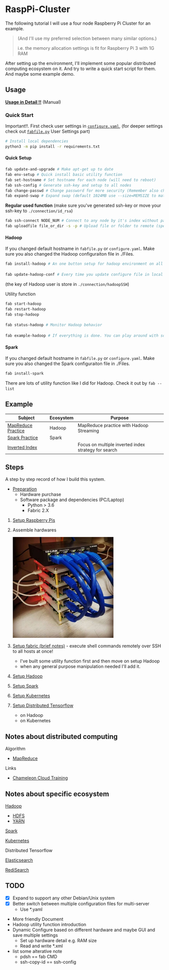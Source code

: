 # RaspPi-Cluster

The following tutorial I will use a four node Raspberry Pi Cluster for an example.

> (And I'll use my preferred selection between many similar options.)
>
> i.e. the memory allocation settings is fit for Raspberry Pi 3 with 1G RAM

After setting up the environment, I'll implement some popular distributed computing ecosystem on it.
And try to write a quick start script for them. And maybe some example demo.

## Usage

[**Usage in Detail !!**](Documentation/FabfileHelp.md) (Manual)

### Quick Start

Important!!. First check user settings in [`configure.yaml`](configure.yaml), (for deeper settings check out [`fabfile.py`](fabfile.py) User Settings part)

```sh
# Install local dependencies
python3 -m pip install -r requirements.txt
```

#### Quick Setup

```sh
fab update-and-upgrade # Make apt-get up to date
fab env-setup # Quick install basic utility function
fab set-hostname # Set hostname for each node (will need to reboot)
fab ssh-config # Generate ssh-key and setup to all nodes
fab change-passwd # Change password for more security (Remember also change in fabfile.py later if you have changed pi's passowrd)
fab expand-swap # Expand swap (default 1024MB use --size=MEMSIZE to match your need) (System default is 100MB)
```

**Regular used function** (make sure you've generated ssh-key or move your ssh-key to `./connection/id_rsa`)

```sh
fab ssh-connect NODE_NUM # Connect to any node by it's index without password (use -h flag to be hadoop user)
fab uploadfile file_or_dir -s -p # Upload file or folder to remote (specific node use -n=NODE_NUM flag)
```

#### Hadoop

If you changed default hostname in `fabfile.py` or `configure.yaml`.
Make sure you also changed the Hadoop configuraiton file in ./Files.

```sh
fab install-hadoop # An one button setup for hadoop environment on all nodes!!!

fab update-hadoop-conf # Every time you update configure file in local you can update it to all nodes at once
```

(the key of Hadoop user is store in `./connection/hadoopSSH`)

Utility function

```sh
fab start-hadoop
fab restart-hadoop
fab stop-hadoop

fab status-hadoop # Monitor Hadoop behavior

fab example-hadoop # If everything is done. You can play around with some hadoop official example
```

#### Spark

If you changed default hostname in `fabfile.py` or `configure.yaml`.
Make sure you also changed the Spark configuraiton file in ./Files.

```sh
fab install-spark
```

There are lots of utility function like I did for Hadoop. Check it out by `fab --list`

## Example

Subject|Ecosystem|Purpose
-------|---------|-------
[MapReduce Practice](Example/MapReduce/)|Hadoop|MapReduce practice with Hadoop Streaming
[Spark Practice](Example/SparkExample/)|Spark|
[Inverted Index](Example/InvertedIndex/)||Focus on multiple inverted index strategy for search

## Steps

A step by step record of how I build this system.

* [Preparation](Tutorial/Preparation.md)
    * Hardware purchase
    * Software package and dependencies (PC/Laptop)
        * Python > 3.6
        * Fabric 2.X

1. [Setup Raspberry Pis](Tutorial/SetupRaspPi.md)
2. Assemble hardwares

    ![rpi-cluster](Picture/FourNodesRaspberryPiCluster.jpeg)

3. [Setup fabric (brief notes)](Tutorial/SetupFabric.md) - execute shell commands remotely over SSH to all hosts at once!
    * I've built some utility function first and then move on setup Hadoop
    * when any general purpose manipulation needed I'll add it.
4. [Setup Hadoop](Tutorial/SetupHadoop.md)
5. [Setup Spark](Tutorial/SetupSpark.md)
6. [Setup Kubernetes](Tutorial/SetupKubernetes.md)
7. [Setup Distributed Tensorflow](Tutorial/SetupDestributedTensorflow.md)
    * on Hadoop
    * on Kubernetes

## Notes about distributed computing

Algorithm

* [MapReduce](Notes/Distributed_Computing/MapReduce.md)

Links

* [Chameleon Cloud Training](https://cloudandbigdatalab.github.io/)

## Notes about specific ecosystem

[Hadoop](Notes/Hadoop/Hadoop.md)

* [HDFS](Notes/Hadoop/HDFS.md)
* [YARN](Notes/Hadoop/YARN.md)

[Spark](Notes/Spark/Spark.md)

[Kubernetes](Notes/Kubernetes/Kubernetes.md)

Distributed Tensorflow

[Elasticsearch](Notes/Elasticsearch/Elasticsearch.md)

[RediSearch](Notes/RediSearch/RediSearch.md)

## TODO

* [X] Expand to support any other Debian/Unix system
* [X] Better switch between multiple configuration files for multi-server
    * Use *.yaml
* More friendly Document
* Hadoop utility function introduction
* Dynamic Configure based on different hardware and maybe GUI and save multiple settings
    * Set up hardware detail e.g. RAM size
    * Read and write *.xml
* list some alterative note
    * pdsh == fab CMD
    * ssh-copy-id == ssh-config
